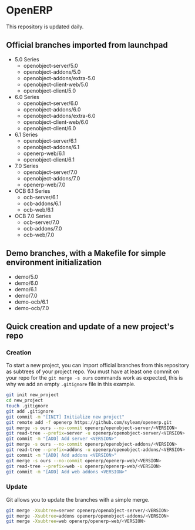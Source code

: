 # OpenERP

This repository is updated daily.

## Official branches imported from launchpad
* 5.0 Series
    * openobject-server/5.0
    * openobject-addons/5.0
    * openobject-addons/extra-5.0
    * openobject-client-web/5.0
    * openobject-client/5.0
* 6.0 Series
    * openobject-server/6.0
    * openobject-addons/6.0
    * openobject-addons/extra-6.0
    * openobject-client-web/6.0
    * openobject-client/6.0
* 6.1 Series
    * openobject-server/6.1
    * openobject-addons/6.1
    * openerp-web/6.1
    * openobject-client/6.1
* 7.0 Series
    * openobject-server/7.0
    * openobject-addons/7.0
    * openerp-web/7.0
* OCB 6.1 Series
    * ocb-server/6.1
    * ocb-addons/6.1
    * ocb-web/6.1
* OCB 7.0 Series
    * ocb-server/7.0
    * ocb-addons/7.0
    * ocb-web/7.0

## Demo branches, with a Makefile for simple environment initialization
* demo/5.0
* demo/6.0
* demo/6.1
* demo/7.0
* demo-ocb/6.1
* demo-ocb/7.0

## Quick creation and update of a new project's repo

### Creation

To start a new project, you can import official branches from this repository as subtrees of your project repo.
You must have at least one commit on your repo for the `git merge -s ours` commands work as expected, this is why we add an empty `.gitignore` file in this example.

```bash
git init new_project
cd new_project
touch .gitignore
git add .gitignore
git commit -m "[INIT] Initialize new project"
git remote add -f openerp https://github.com/syleam/openerp.git
git merge -s ours --no-commit openerp/openobject-server/<VERSION>
git read-tree --prefix=server -u openerp/openobject-server/<VERSION>
git commit -m "[ADD] Add server <VERSION>"
git merge -s ours --no-commit openerp/openobject-addons/<VERSION>
git read-tree --prefix=addons -u openerp/openobject-addons/<VERSION>
git commit -m "[ADD] Add addons <VERSION>"
git merge -s ours --no-commit openerp/openerp-web/<VERSION>
git read-tree --prefix=web -u openerp/openerp-web/<VERSION>
git commit -m "[ADD] Add web addons <VERSION>"
```
### Update

Git allows you to update the branches with a simple merge.

```bash
git merge -Xsubtree=server openerp/openobject-server/<VERSION>
git merge -Xsubtree=addons openerp/openobject-addons/<VERSION>
git merge -Xsubtree=web openerp/openerp-web/<VERSION>
```
